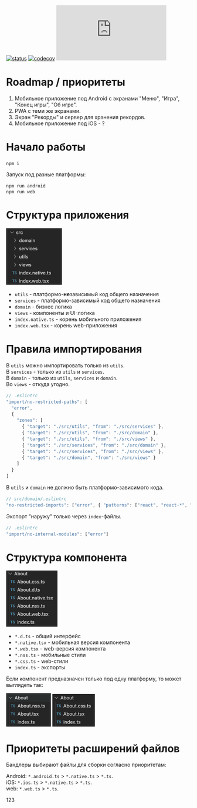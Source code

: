 [![status](https://github.com/Mnogo-Bukv/MnogoBukv/workflows/status/badge.svg)](https://github.com/Mnogo-Bukv/MnogoBukv/actions/workflows/status.yml)
[![codecov](https://codecov.io/gh/Mnogo-Bukv/MnogoBukv/branch/main/graph/badge.svg?token=YC314L3ZF7)](https://codecov.io/gh/Mnogo-Bukv/MnogoBukv)
[![Type Coverage](https://img.shields.io/badge/dynamic/json.svg?label=type-coverage&prefix=%E2%89%A5&suffix=%&query=$.typeCoverage.atLeast&uri=https%3A%2F%2Fraw.githubusercontent.com%2FMnogo-Bukv%2FMnogoBukv%2Fmain%2Fpackage.json)](https://github.com/plantain-00/type-coverage)

# Roadmap / приоритеты

1. Мобильное приложение под Android с экранами "Меню", "Игра", "Конец игры", "Об игре".
2. PWA с теми же экранами.
3. Экран "Рекорды" и сервер для хранения рекордов.
4. Мобильное приложение под iOS - ?

# Начало работы

```
npm i
```

Запуск под разные платформы:

```
npm run android
npm run web
```

# Структура приложения

<img src="docs/structure.png">

- `utils` - платформо-<b>не</b>зависимый код общего назначения
- `services` - платформо-зависимый код общего назначения
- `domain` - бизнес логика
- `views` - компоненты и UI-логика
- `index.native.ts` - корень мобильного приложения
- `index.web.tsx` - корень web-приложения

# Правила импортирования

В `utils` можно импортировать только из `utils`.<br/>
В `services` - только из `utils` и `services`.<br/>
В `domain` - только из `utils`, `services` и `domain`.<br/>
Вo `views` - откуда угодно.<br/>

```js
// .eslintrc
"import/no-restricted-paths": [
  "error",
  {
    "zones": [
      { "target": "./src/utils", "from": "./src/services" },
      { "target": "./src/utils", "from": "./src/domain" },
      { "target": "./src/utils", "from": "./src/views" },
      { "target": "./src/services", "from": "./src/domain" },
      { "target": "./src/services", "from": "./src/views" },
      { "target": "./src/domain", "from": "./src/views" }
    ]
  }
]
```

В `utils` и `domain` не должно быть платформо-зависимого кода.

```js
// src/domain/.eslintrc
"no-restricted-imports": ["error", { "patterns": ["react", "react-*", "rn-*"] }]
```

Экспорт "наружу" только через `index`-файлы.

```js
// .eslintrc
"import/no-internal-modules": ["error"]
```

# Структура компонента

<img src="docs/component.png">

- `*.d.ts` - общий интерфейс
- `*.native.tsx` - мобильная версия компонента
- `*.web.tsx` - web-версия компонента
- `*.nss.ts` - мобильные стили
- `*.css.ts` - web-стили
- `index.ts` - экспорты

Если компонент предназначен только под одну платформу, то может выглядеть так:

<img src="docs/native.png"> <img src="docs/web.png">

# Приоритеты расширений файлов

Бандлеры выбирают файлы для сборки согласно приоритетам:

Android: `*.android.ts` > `*.native.ts` > `*.ts`.<br/>
iOS: `*.ios.ts` > `*.native.ts` > `*.ts`.<br/>
web: `*.web.ts` > `*.ts`.<br/>

123
